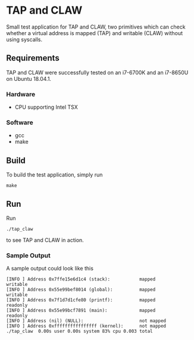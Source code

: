 # TAP and CLAW

Small test application for TAP and CLAW, two primitives which can check whether a virtual address is mapped (TAP) and writable (CLAW) without using syscalls. 

## Requirements

TAP and CLAW were successfully tested on an i7-6700K and an i7-8650U on Ubuntu 18.04.1. 

### Hardware
* CPU supporting Intel TSX

### Software
* gcc
* make

## Build

To build the test application, simply run

    make
 
## Run

Run

    ./tap_claw
 
to see TAP and CLAW in action.

### Sample Output

A sample output could look like this

```
[INFO ] Address 0x7ffe15e6d1c4 (stack):           mapped        writable
[INFO ] Address 0x55e99bef8014 (global):          mapped        writable
[INFO ] Address 0x7f1d7d1cfe80 (printf):          mapped        readonly
[INFO ] Address 0x55e99bcf7891 (main):            mapped        readonly
[INFO ] Address (nil) (NULL):                     not mapped    
[INFO ] Address 0xffffffffffffffff (kernel):      not mapped    
./tap_claw  0.00s user 0.00s system 83% cpu 0.003 total
```
